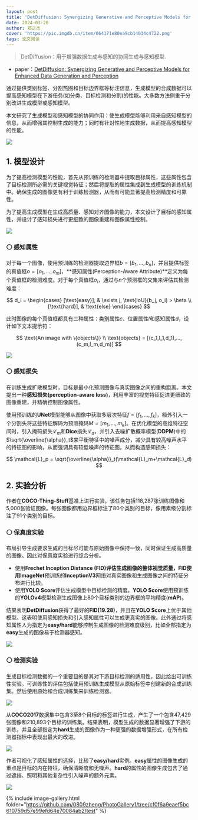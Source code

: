 ```yaml
---
layout: post
title: 'DetDiffusion: Synergizing Generative and Perceptive Models for Enhanced Data Generation and Perception'
date: 2024-03-20
author: 郑之杰
cover: 'https://pic.imgdb.cn/item/664171e80ea9cb14034c4722.png'
tags: 论文阅读
---
```


> DetDiffusion：用于增强数据生成与感知的协同生成与感知模型.

- paper：[DetDiffusion: Synergizing Generative and Perceptive Models for Enhanced Data Generation and Perception](https://arxiv.org/abs/2403.13304)

通过提供类别标签、分割热图和目标边界框等标注信息，生成模型的合成数据可以提高感知模型在下游任务(如分类、目标检测和分割)的性能。大多数方法侧重于分别改进生成模型或感知模型。

本文研究了生成模型和感知模型的协同作用：使生成模型能够利用来自感知模型的信息，从而增强其控制生成的能力；同时有针对性地生成数据，从而提高感知模型的性能。

![](https://pic.imgdb.cn/item/66417a120ea9cb140357e1bc.png)

## 1. 模型设计

为了提高检测模型的性能，首先从预训练的检测器中提取目标属性，这些属性包含了目标检测所必需的关键视觉特征；然后将提取的属性集成到生成模型的训练机制中。确保生成的图像更有利于训练检测器，从而有可能显著提高检测精度和可靠性。

为了提高生成模型在生成高质量、感知对齐图像的能力，本文设计了目标的感知属性，并设计了感知损失进行更细致的图像重建和图像属性控制。

![](https://pic.imgdb.cn/item/664182350ea9cb14036385cc.png)

### ⚪ 感知属性

对于每一个图像，使用预训练的检测器提取边界框$b=[b_1,...,b_n]$，并且提供标签的真值框$o=[o_1,...,o_m]$，**感知属性(Perception-Aware Attribute)**定义为每个真值框的检测难度。对于每个真值框$o_i$，通过与$n$个预测框的交集来评估其检测难度：

$$
d_i = \begin{cases}
[\text{easy}], & \exists j, \text{IoU}(b_j, o_i) > \beta \\
[\text{hard}], & \text{else}
\end{cases}
$$

此时图像的每个真值框都具有三种属性：类别属性$c$、位置属性$l$和感知属性$d$，设计如下文本提示符：

$$
\text{An image with \{objects\}} \\ 
\text{objects} = [(c_1,l_1,d_1),...,(c_m,l_m,d_m)]
$$

![](https://pic.imgdb.cn/item/66417de40ea9cb14035d0e3d.png)

### ⚪ 感知损失

在训练生成扩散模型时，目标是最小化预测图像与真实图像之间的重构距离。本文提出一种**感知损失(perception-aware loss)**，利用丰富的视觉特征促进更细致的图像重建，并精确控制图像属性。

使用预训练的**UNet**模型能够从图像中获取多层次特征$f=[f_1,...,f_k]$，额外引入一个分割头将这些特征解码为预测掩码$M=[m_1,...,m_k]$。在优化模型的高维特征空间时，引入掩码损失$\mathcal{L}_m$和**Dice**损失$\mathcal{L}_d$，并引入去噪扩散概率模型(**DDPM**)中的$\sqrt{\overline{\alpha}}_t$来平衡特征中的噪声成分，减少具有较高噪声水平的特征图的影响，从而强调具有较低噪声的特征图。从而构造感知损失：

$$
\mathcal{L}_p = \sqrt{\overline{\alpha}}_t(\mathcal{L}_m+\mathcal{L}_d)
$$

## 2. 实验分析

作者在**COCO-Thing-Stuff**基准上进行实验，该任务包括118,287张训练图像和5,000张验证图像。每张图像都用边界框标注了80个类别的目标，像用素级分割标注了91个类别的目标。

### ⚪ 保真度实验

布局引导生成要求生成的目标尽可能与原始图像中保持一致，同时保证生成高质量的图像。因此对保真度实验进行综合分析。
- 使用**Frechet Inception Distance (FID)**评估生成图像的整体视觉质量，**FID**使用**ImageNet**预训练的**InceptionV3**网络对真实图像和生成图像之间的特征分布进行比较。
- 使用**YOLO Score**评估生成模型中目标检测的精度。**YOLO Score**使用预训练的**YOLOv4**模型检测生成图像上80个目标类别的边界框的平均精度(**mAP**)。

结果表明**DetDiffusion**获得了最好的**FID(19.28)**，并且在**YOLO Score**上优于其他模型。这表明使用感知损失和引入感知属性可以生成更真实的图像。此外通过将感知属性人为指定为**easy/hard**能够控制生成图像的检测难度级别，比如全部指定为**easy**生成的图像易于检测器感知。

![](https://pic.imgdb.cn/item/6641850c0ea9cb1403679507.png)

### ⚪ 检测实验

生成目标检测数据的一个重要目的是其对下游目标检测的适用性，因此给出可训练性实验。可训练性的评估包括使用预训练生成模型从原始标签中创建新的合成训练集。然后使用原始和合成训练集来训练检测器。

![](https://pic.imgdb.cn/item/664187e50ea9cb14036af921.png)

从**COCO2017**数据集中包含3至8个目标的标签进行生成，产生了一个包含47,429张图像和210,893个目标的训练集。结果表明，模型生成的数据显著增强了下游的训练，并且全部指定为**hard**生成的图像作为一种更强的数据增强形式，在所有检测器指标中表现出最大的改进。

![](https://pic.imgdb.cn/item/6641876c0ea9cb14036a6d01.png)

作者可视化了感知属性的选择，比较了**easy/hard**实例。**easy**属性的图像生成的重点是目标的内在特征，确保清晰度和无噪声。**hard**的属性的图像生成包含了通过遮挡、照明和其他复杂性引入噪声的额外元素。

![](https://pic.imgdb.cn/item/6641b5a90ea9cb1403a83dd6.png)


{% include image-gallery.html folder="https://github.com/0809zheng/PhotoGallery1/tree/cf0f6a9eaef5bc610759d57e99efd64e70084ab2/test" %}
